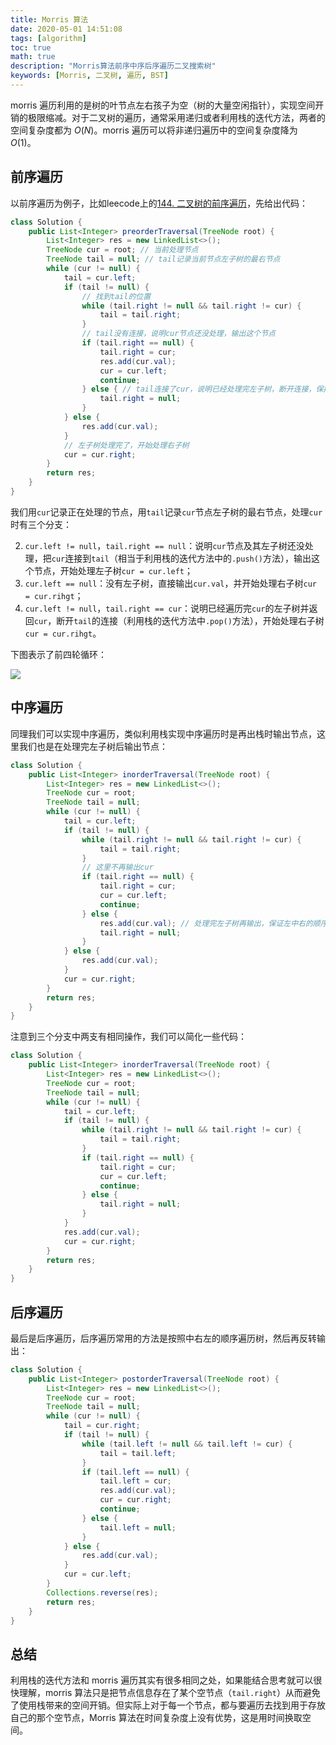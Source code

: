 ```yaml
---
title: Morris 算法
date: 2020-05-01 14:51:08
tags: [algorithm]
toc: true
math: true
description: "Morris算法前序中序后序遍历二叉搜索树"
keywords: [Morris, 二叉树, 遍历, BST]
---
```


morris 遍历利用的是树的叶节点左右孩子为空（树的大量空闲指针），实现空间开销的极限缩减。对于二叉树的遍历，通常采用递归或者利用栈的迭代方法，两者的空间复杂度都为 $O\left ( N \right )$。morris 遍历可以将非递归遍历中的空间复杂度降为 $O\left ( 1 \right )$。

## 前序遍历

以前序遍历为例子，比如leecode上的[144. 二叉树的前序遍历](https://leetcode-cn.com/problems/binary-tree-preorder-traversal/)，先给出代码：

```java
class Solution {
    public List<Integer> preorderTraversal(TreeNode root) {
        List<Integer> res = new LinkedList<>();
        TreeNode cur = root; // 当前处理节点
        TreeNode tail = null; // tail记录当前节点左子树的最右节点
        while (cur != null) {
            tail = cur.left;
            if (tail != null) {
                // 找到tail的位置
                while (tail.right != null && tail.right != cur) {
                    tail = tail.right;
                }
                // tail没有连接，说明cur节点还没处理，输出这个节点
                if (tail.right == null) {
                    tail.right = cur;
                    res.add(cur.val);
                    cur = cur.left;
                    continue;
                } else { // tail连接了cur，说明已经处理完左子树，断开连接，保持树的原型
                    tail.right = null;
                }
            } else {
                res.add(cur.val);
            }
            // 左子树处理完了，开始处理右子树
            cur = cur.right;
        }
        return res;
    }
}
```

我们用`cur`记录正在处理的节点，用`tail`记录`cur`节点左子树的最右节点，处理`cur`时有三个分支：

2. `cur.left != null`，`tail.right == null`：说明`cur`节点及其左子树还没处理，把`cur`连接到`tail`（相当于利用栈的迭代方法中的`.push()`方法），输出这个节点，开始处理左子树`cur = cur.left`；
2. `cur.left == null`：没有左子树，直接输出`cur.val`，并开始处理右子树`cur = cur.rihgt`；
3. `cur.left != null`，`tail.right == cur`：说明已经遍历完`cur`的左子树并返回`cur`，断开`tail`的连接（利用栈的迭代方法中`.pop()`方法），开始处理右子树`cur = cur.rihgt`。

下图表示了前四轮循环：

![](https://qttblog.oss-cn-hangzhou.aliyuncs.com/after3.26/20200501152328.jpg)

## 中序遍历

同理我们可以实现中序遍历，类似利用栈实现中序遍历时是再出栈时输出节点，这里我们也是在处理完左子树后输出节点：

```java
class Solution {
    public List<Integer> inorderTraversal(TreeNode root) {
        List<Integer> res = new LinkedList<>();
        TreeNode cur = root;
        TreeNode tail = null;
        while (cur != null) {
            tail = cur.left;
            if (tail != null) {
                while (tail.right != null && tail.right != cur) {
                    tail = tail.right;
                }
                // 这里不再输出cur
                if (tail.right == null) {
                    tail.right = cur;
                    cur = cur.left;
                    continue;
                } else {
                    res.add(cur.val); // 处理完左子树再输出，保证左中右的顺序
                    tail.right = null;
                }
            } else {
                res.add(cur.val);
            }
            cur = cur.right;
        }
        return res;
    }
}
```

注意到三个分支中两支有相同操作，我们可以简化一些代码：

```java
class Solution {
    public List<Integer> inorderTraversal(TreeNode root) {
        List<Integer> res = new LinkedList<>();
        TreeNode cur = root;
        TreeNode tail = null;
        while (cur != null) {
            tail = cur.left;
            if (tail != null) {
                while (tail.right != null && tail.right != cur) {
                    tail = tail.right;
                }
                if (tail.right == null) {
                    tail.right = cur;
                    cur = cur.left;
                    continue;
                } else {
                    tail.right = null;
                }
            }
            res.add(cur.val);
            cur = cur.right;
        }
        return res;
    }
}
```

## 后序遍历

最后是后序遍历，后序遍历常用的方法是按照中右左的顺序遍历树，然后再反转输出：

```java
class Solution {
    public List<Integer> postorderTraversal(TreeNode root) {
        List<Integer> res = new LinkedList<>();
        TreeNode cur = root;
        TreeNode tail = null;
        while (cur != null) {
            tail = cur.right;
            if (tail != null) {
                while (tail.left != null && tail.left != cur) {
                    tail = tail.left;
                }
                if (tail.left == null) {
                    tail.left = cur;
                    res.add(cur.val);
                    cur = cur.right;
                    continue;
                } else {
                    tail.left = null;
                }
            } else {
                res.add(cur.val);
            }
            cur = cur.left;
        }
        Collections.reverse(res);
        return res; 
    }
}
```

## 总结

利用栈的迭代方法和 morris 遍历其实有很多相同之处，如果能结合思考就可以很快理解，morris 算法只是把节点信息存在了某个空节点（`tail.right`）从而避免了使用栈带来的空间开销。但实际上对于每一个节点，都与要遍历去找到用于存放自己的那个空节点，Morris 算法在时间复杂度上没有优势，这是用时间换取空间。